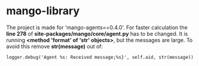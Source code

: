 # mango-library

The project is made for 'mango-agents==0.4.0'.
For faster calculation the **line 278** of **site-packages/mango/core/agent.py** has to be changed.
It is running **<method 'format' of 'str' objects>**, but the messages are large.
To avoid this remove **str(message)** out of:
```
logger.debug('Agent %s: Received message;%s}', self.aid, str(message))
```
